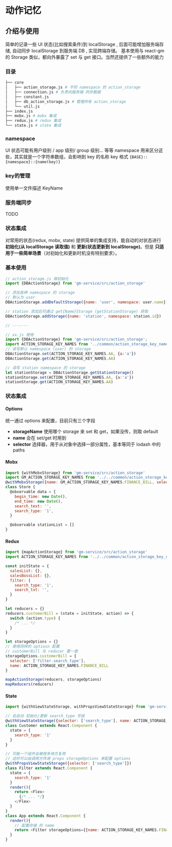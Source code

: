 # 动作记忆
## 介绍与使用
简单的记录一些 UI 状态(比如搜索条件)到 localStorage , 后面可能增加服务端存储, 自动同步 localStorage 到服务端 DB , 实现跨端存储。
基本使用与 react-gm 的 Storage 类似，都向外暴露了 set 与 get 接口。当然还提供了一些额外的能力

### 目录
```bash
├── core
│   ├── action_storage.js # 不同 namespace 的 action_storage
│   ├── connection.js # 负责向服务端 同步数据
│   ├── constant.js 
│   ├── db_action_storage.js # 管理所有 action_storage
│   └── util.js
├── index.js
├── mobx.js # mobx 集成
├── redux.js # redux 集成
└── state.js # state 集成
```
### namespace
UI 状态可能有用户级别 / app 级别/ group 级别... 等等
namespace 用来区分这些，其实就是一个字符串数组，会影响到 key 的名称
key 格式 `{BASE}::{namespace}::{name(key)}`

### key的管理
使用单一文件描述 KeyName

### 服务端同步
TODO

### 状态集成
对常用的状态(redux, mobx, state) 提供简单的集成支持，能自动的对状态进行 **初始化(从 localStorage 读取值)** 和 **更新(状态更新到 localStorage)**。但是 **只适用于一些简单场景**（对初始化和更新时机没有特别要求）。

### 基本使用
```javascript
// action_storage.js 做初始化
import {DBActionStorage} from 'gm-service/src/action_storage'

// 添加各种 namespace 的 storage
// 默认为 user
DBActionStorage.addDefaultStorage({name: 'user', namespace: user.name})

// station 添加后可通过 get{Name}Storage (getStationStorage) 获取
DBActionStorage.addStorage({name: 'station', namespace: station.id})

// -------

// xx.js 使用
import {DBActionStorage} from 'gm-service/src/action_storage';
import ACTION_STORAGE_KEY_NAMES from '../common/action_storage_key_names';
// 读写默认 namespace (user) 的 storage
DBActionStorage.set(ACTION_STORAGE_KEY_NAMES.AA, {a:'a'})
DBActionStorage.get(ACTION_STORAGE_KEY_NAMES.AA)

// 读写 station namespace 的 storage
let stationStorage = DBActionStorage.getStationStorage()
stationStorage.set(ACTION_STORAGE_KEY_NAMES.AA, {a:'a'})
stationStorage.get(ACTION_STORAGE_KEY_NAMES.AA)
```
### 状态集成
#### Options
统一通过 options 来配置，目前只有三个字段
* **storageName**
使用哪个 storage 来 set 和 get，如果没传，则取 default
* **name**
会在 set/get 时用到
* **selector**
选择器，用于从对象中选择一部分属性，基本等同于 lodash 中的 paths

#### Mobx
```javascript
import {withMobxStorage} from 'gm-service/src/action_storage'
import GM_ACTION_STORAGE_KEY_NAMES from '../../common/action_storage_key_names'
@withMobxStorage({name: GM_ACTION_STORAGE_KEY_NAMES.FINANCE_BILL, selector: ['data.search_type']})
class Store {
  @observable data = {
    begin_time: new Date(),
    end_time: new Date(),
    search_text: '',
    search_type: '1',
  }

  @observable stationList = []
}
```

#### Redux
```javascript
import {mapActionStorage} from 'gm-service/src/action_storage'
import ACTION_STORAGE_KEY_NAMES from '../../common/action_storage_key_names'

const initState = {
  salesList: {},
  salesBossList: {},
  filter: {
    search_type: '1',
    search_txt: '',
  }
}

let reducers = {}
reducers.customerBill = (state = initState, action) => {
  switch (action.type) {
    /* ... */
  }
}

let storageOptions = {}
// 使用同样的 optiosn 配置
// customerBill 与 reducer 要一致
storageOptions.customerBill = {
  selector: ['filter.search_type'],
  name: ACTION_STORAGE_KEY_NAMES.FINANCE_BILL
}

mapActionStorage(reducers, storageOptions)
mapReducers(reducers)
```
#### State
```javascript
import {withViewStateStorage, withPropsViewStateStorage} from 'gm-service/src/action_storage'

// 会自动 初始化/更新 search_type 字段
@withViewStateStorage({selector: ['search_type'], name: ACTION_STORAGE_KEY_NAMES.FINANCE_BILL})
class Customer extends React.Component {
  state = {
    search_type: '1'
  }
}

// 可能一个组件会被很多地方复用
// 这时可以由调用方传递 props storageOptions 来配置 options
@withPropsViewStateStorage({selector: ['search_type']})
class Filter extends React.Component {
  state = {
    search_type: '1'
  }
  render(){
    return <Flex>
      {/* ... */}
    </Flex>
  }
}
class App extends React.Component {
  render(){
    // 配置存储 的 name
    return <Filter storageOptions={{name: ACTION_STORAGE_KEY_NAMES.FINANCE_BILL}}/>
  }
}
```